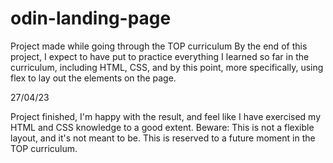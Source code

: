 # odin-landing-page
Project made while going through the TOP curriculum
By the end of this project, I expect to have put to practice everything
I learned so far in the curriculum, including HTML, CSS, and by this point,
more specifically, using flex to lay out the elements on the page.

27/04/23

Project finished, I'm happy with the result, and feel like I have exercised my HTML and CSS knowledge
to a good extent. 
Beware: This is not a flexible layout, and it's not meant to be. This is reserved to a future moment
in the TOP curriculum.
